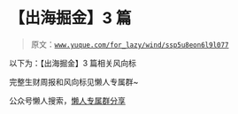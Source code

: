 # 【出海掘金】3 篇

> 原文：[`www.yuque.com/for_lazy/wind/ssp5u8eon6l9l077`](https://www.yuque.com/for_lazy/wind/ssp5u8eon6l9l077)

以下为：【出海掘金】3 篇相关风向标

完整生财周报和风向标见懒人专属群~

公众号懒人搜索，[懒人专属群分享](https://lazybook.fun/#/blog/group)